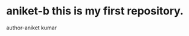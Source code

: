 # aniket-b                                                                                                                                                                                                         this is my first repository.
author-aniket kumar
<b>
